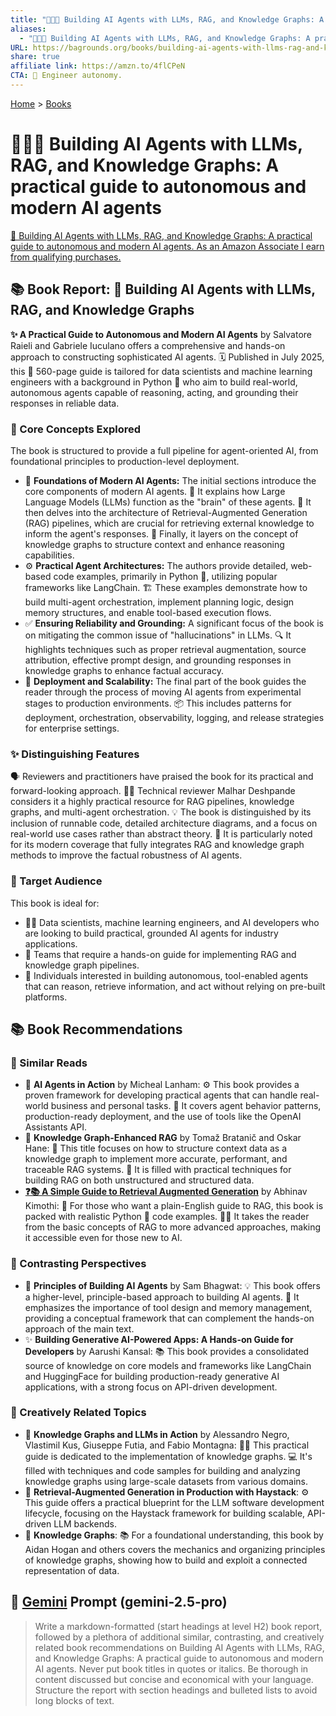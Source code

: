 ```yaml
---
title: "🤖🧠🔗 Building AI Agents with LLMs, RAG, and Knowledge Graphs: A practical guide to autonomous and modern AI agents"
aliases:
  - "🤖🧠🔗 Building AI Agents with LLMs, RAG, and Knowledge Graphs: A practical guide to autonomous and modern AI agents"
URL: https://bagrounds.org/books/building-ai-agents-with-llms-rag-and-knowledge-graphs-a-practical-guide-to-autonomous-and-modern-ai-agents
share: true
affiliate link: https://amzn.to/4flCPeN
CTA: 🤖 Engineer autonomy.
---
```

[Home](../index.md) > [Books](./index.md)  
# 🤖🧠🔗 Building AI Agents with LLMs, RAG, and Knowledge Graphs: A practical guide to autonomous and modern AI agents  
[🛒 Building AI Agents with LLMs, RAG, and Knowledge Graphs: A practical guide to autonomous and modern AI agents. As an Amazon Associate I earn from qualifying purchases.](https://amzn.to/4flCPeN)  
  
## 📚 Book Report: 🤖 Building AI Agents with LLMs, RAG, and Knowledge Graphs  
  
**✨ A Practical Guide to Autonomous and Modern AI Agents** by Salvatore Raieli and Gabriele Iuculano offers a comprehensive and hands-on approach to constructing sophisticated AI agents. 🗓️ Published in July 2025, this 📖 560-page guide is tailored for data scientists and machine learning engineers with a background in Python 🐍 who aim to build real-world, autonomous agents capable of reasoning, acting, and grounding their responses in reliable data.  
  
### 🧠 Core Concepts Explored  
  
The book is structured to provide a full pipeline for agent-oriented AI, from foundational principles to production-level deployment.  
  
* 🧱 **Foundations of Modern AI Agents:** The initial sections introduce the core components of modern AI agents. 🧠 It explains how Large Language Models (LLMs) function as the "brain" of these agents. 🔄 It then delves into the architecture of Retrieval-Augmented Generation (RAG) pipelines, which are crucial for retrieving external knowledge to inform the agent's responses. 🌳 Finally, it layers on the concept of knowledge graphs to structure context and enhance reasoning capabilities.  
* ⚙️ **Practical Agent Architectures:** The authors provide detailed, web-based code examples, primarily in Python 🐍, utilizing popular frameworks like LangChain. 🏗️ These examples demonstrate how to build multi-agent orchestration, implement planning logic, design memory structures, and enable tool-based execution flows.  
* ✅ **Ensuring Reliability and Grounding:** A significant focus of the book is on mitigating the common issue of "hallucinations" in LLMs. 🔍 It highlights techniques such as proper retrieval augmentation, source attribution, effective prompt design, and grounding responses in knowledge graphs to enhance factual accuracy.  
* 🚀 **Deployment and Scalability:** The final part of the book guides the reader through the process of moving AI agents from experimental stages to production environments. 📦 This includes patterns for deployment, orchestration, observability, logging, and release strategies for enterprise settings.  
  
### ✨ Distinguishing Features  
  
🗣️ Reviewers and practitioners have praised the book for its practical and forward-looking approach. 👨‍💻 Technical reviewer Malhar Deshpande considers it a highly practical resource for RAG pipelines, knowledge graphs, and multi-agent orchestration. 💡 The book is distinguished by its inclusion of runnable code, detailed architecture diagrams, and a focus on real-world use cases rather than abstract theory. 🚀 It is particularly noted for its modern coverage that fully integrates RAG and knowledge graph methods to improve the factual robustness of AI agents.  
  
### 🎯 Target Audience  
  
This book is ideal for:  
* 🧑‍💻 Data scientists, machine learning engineers, and AI developers who are looking to build practical, grounded AI agents for industry applications.  
* 🤝 Teams that require a hands-on guide for implementing RAG and knowledge graph pipelines.  
* 🤖 Individuals interested in building autonomous, tool-enabled agents that can reason, retrieve information, and act without relying on pre-built platforms.  
  
## 📚 Book Recommendations  
  
### 📖 Similar Reads  
  
* 🤖 **AI Agents in Action** by Micheal Lanham: ⚙️ This book provides a proven framework for developing practical agents that can handle real-world business and personal tasks. 🚀 It covers agent behavior patterns, production-ready deployment, and the use of tools like the OpenAI Assistants API.  
* 🌳 **Knowledge Graph-Enhanced RAG** by Tomaž Bratanič and Oskar Hane: 🌳 This title focuses on how to structure context data as a knowledge graph to implement more accurate, performant, and traceable RAG systems. 🔧 It is filled with practical techniques for building RAG on both unstructured and structured data.  
* **[❓📚 A Simple Guide to Retrieval Augmented Generation](./a-simple-guide-to-retrieval-augmented-generation.md)** by Abhinav Kimothi: 📖 For those who want a plain-English guide to RAG, this book is packed with realistic Python 🐍 code examples. 🧑‍🏫 It takes the reader from the basic concepts of RAG to more advanced approaches, making it accessible even for those new to AI.  
  
### 🤔 Contrasting Perspectives  
  
* 🧠 **Principles of Building AI Agents** by Sam Bhagwat: 💡 This book offers a higher-level, principle-based approach to building AI agents. 🧰 It emphasizes the importance of tool design and memory management, providing a conceptual framework that can complement the hands-on approach of the main text.  
* ✨ **Building Generative AI-Powered Apps: A Hands-on Guide for Developers** by Aarushi Kansal: 📚 This book provides a consolidated source of knowledge on core models and frameworks like LangChain and HuggingFace for building production-ready generative AI applications, with a strong focus on API-driven development.  
  
### 🎨 Creatively Related Topics  
  
* 🌳 **Knowledge Graphs and LLMs in Action** by Alessandro Negro, Vlastimil Kus, Giuseppe Futia, and Fabio Montagna: 👨‍🏫 This practical guide is dedicated to the implementation of knowledge graphs. 💻 It's filled with techniques and code samples for building and analyzing knowledge graphs using large-scale datasets from various domains.  
* 🔄 **Retrieval-Augmented Generation in Production with Haystack**: ⚙️ This guide offers a practical blueprint for the LLM software development lifecycle, focusing on the Haystack framework for building scalable, API-driven LLM backends.  
* 🌳 **Knowledge Graphs**: 📚 For a foundational understanding, this book by Aidan Hogan and others covers the mechanics and organizing principles of knowledge graphs, showing how to build and exploit a connected representation of data.  
  
## 💬 [Gemini](../software/gemini.md) Prompt (gemini-2.5-pro)  
> Write a markdown-formatted (start headings at level H2) book report, followed by a plethora of additional similar, contrasting, and creatively related book recommendations on Building AI Agents with LLMs, RAG, and Knowledge Graphs: A practical guide to autonomous and modern AI agents. Never put book titles in quotes or italics. Be thorough in content discussed but concise and economical with your language. Structure the report with section headings and bulleted lists to avoid long blocks of text.
